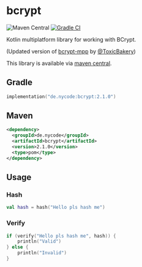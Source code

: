 # bcrypt
![Maven Central](https://img.shields.io/maven-central/v/de.nycode/bcrypt?style=flat-square)
[![Gradle CI](https://github.com/NyCodeGHG/bcrypt/actions/workflows/ci.yml/badge.svg)](https://github.com/NyCodeGHG/bcrypt/actions/workflows/ci.yml)

Kotlin multiplatform library for working with BCrypt.

(Updated version of [bcrypt-mpp](https://github.com/ToxicBakery/bcrypt-mpp)
by [@ToxicBakery](https://github.com/ToxicBakery))

This library is available via [maven central](https://search.maven.org/artifact/de.nycode/bcrypt).

## Gradle
```kotlin
implementation("de.nycode:bcrypt:2.1.0")
```

## Maven
```xml
<dependency>
  <groupId>de.nycode</groupId>
  <artifactId>bcrypt</artifactId>
  <version>2.1.0</version>
  <type>pom</type>
</dependency>
```

## Usage
### Hash
```kotlin
val hash = hash("Hello pls hash me")
```

### Verify
```kotlin
if (verify("Hello pls hash me", hash)) {
    println("Valid")
} else {
    println("Invalid")
}
```
